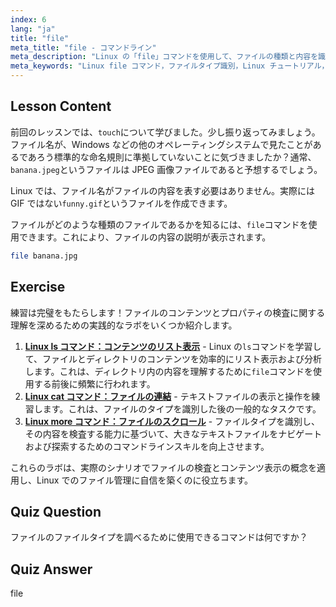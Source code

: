 ```yaml
---
index: 6
lang: "ja"
title: "file"
meta_title: "file - コマンドライン"
meta_description: "Linux の「file」コマンドを使用して、ファイルの種類と内容を識別する方法を学びます。この初心者向けのガイドで、Linux のファイル命名規則を理解しましょう。"
meta_keywords: "Linux file コマンド，ファイルタイプ識別，Linux チュートリアル，ファイル命名，初心者 Linux, Linux ガイド"
---
```


## Lesson Content

前回のレッスンでは、`touch`について学びました。少し振り返ってみましょう。ファイル名が、Windows などの他のオペレーティングシステムで見たことがあるであろう標準的な命名規則に準拠していないことに気づきましたか？通常、`banana.jpeg`というファイルは JPEG 画像ファイルであると予想するでしょう。

Linux では、ファイル名がファイルの内容を表す必要はありません。実際には GIF ではない`funny.gif`というファイルを作成できます。

ファイルがどのような種類のファイルであるかを知るには、`file`コマンドを使用できます。これにより、ファイルの内容の説明が表示されます。

```bash
file banana.jpg
```

## Exercise

練習は完璧をもたらします！ファイルのコンテンツとプロパティの検査に関する理解を深めるための実践的なラボをいくつか紹介します。

1. **[Linux ls コマンド：コンテンツのリスト表示](https://labex.io/ja/labs/linux-linux-ls-command-content-listing-219205)** - Linux の`ls`コマンドを学習して、ファイルとディレクトリのコンテンツを効率的にリスト表示および分析します。これは、ディレクトリ内の内容を理解するために`file`コマンドを使用する前後に頻繁に行われます。
2. **[Linux cat コマンド：ファイルの連結](https://labex.io/ja/labs/linux-linux-cat-command-file-concatenating-210986)** - テキストファイルの表示と操作を練習します。これは、ファイルのタイプを識別した後の一般的なタスクです。
3. **[Linux more コマンド：ファイルのスクロール](https://labex.io/ja/labs/linux-linux-more-command-file-scrolling-214299)** - ファイルタイプを識別し、その内容を検査する能力に基づいて、大きなテキストファイルをナビゲートおよび探索するためのコマンドラインスキルを向上させます。

これらのラボは、実際のシナリオでファイルの検査とコンテンツ表示の概念を適用し、Linux でのファイル管理に自信を築くのに役立ちます。

## Quiz Question

ファイルのファイルタイプを調べるために使用できるコマンドは何ですか？

## Quiz Answer

file
